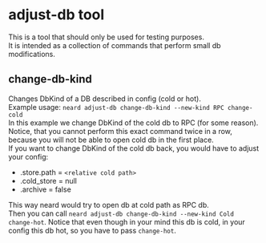 # adjust-db tool
This is a tool that should only be used for testing purposes.  
It is intended as a collection of commands that perform small db modifications.


## change-db-kind
Changes DbKind of a DB described in config (cold or hot).  
Example usage:
`neard adjust-db change-db-kind --new-kind RPC change-cold`  
In this example we change DbKind of the cold db to RPC (for some reason).  
Notice, that you cannot perform this exact command twice in a row,
because you will not be able to open cold db in the first place.  
If you want to change DbKind of the cold db back, you would have to adjust your config:
- .store.path = `<relative cold path>`
- .cold_store = null
- .archive = false

This way neard would try to open db at cold path as RPC db.  
Then you can call
`neard adjust-db change-db-kind --new-kind Cold change-hot`.
Notice that even though in your mind this db is cold, in your config this db hot, so you have to pass `change-hot`.


